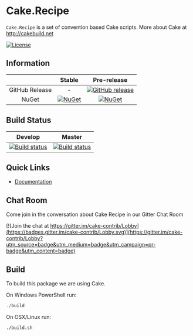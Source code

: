 # Cake.Recipe

`Cake.Recipe` is a set of convention based Cake scripts.
More about Cake at http://cakebuild.net

[![License](http://img.shields.io/:license-mit-blue.svg)](https://github.com/cake-contrib/Cake.Recipe/blob/develop/LICENSE)

## Information

| | Stable | Pre-release |
|:--:|:--:|:--:|
|GitHub Release|-|[![GitHub release](https://img.shields.io/github/release/anorisoft/Cake.Recipe.svg)](https://github.com/anorisoft/Cake.Recipe/releases/latest)|
|NuGet|[![NuGet](https://img.shields.io/nuget/v/Cake.Recipe.svg)](https://www.nuget.org/packages/Anori.Cake.Recipe)|[![NuGet](https://img.shields.io/nuget/vpre/Cake.Recipe.svg)](https://www.nuget.org/packages/Anori.Cake.Recipe)|

## Build Status

|Develop|Master|
|:--:|:--:|
|[![Build status](https://ci.appveyor.com/api/projects/status/github/anorisoft/cake-recipe?branch=Develop&svg=true)](https://ci.appveyor.com/project/anorisoft/cake-recipe/branch/develop)|[![Build status](https://ci.appveyor.com/api/projects/status/4k79ooagf4ofmvum/branch/develop?svg=true)](https://ci.appveyor.com/project/anorisoft/cake-recipe/branch/master)|


## Quick Links

- [Documentation](https://cake-contrib.github.io/Cake.Recipe)

## Chat Room

Come join in the conversation about Cake Recipe in our Gitter Chat Room

[![Join the chat at https://gitter.im/cake-contrib/Lobby](https://badges.gitter.im/cake-contrib/Lobby.svg)](https://gitter.im/cake-contrib/Lobby?utm_source=badge&utm_medium=badge&utm_campaign=pr-badge&utm_content=badge)

## Build

To build this package we are using Cake.

On Windows PowerShell run:

```powershell
./build
```

On OSX/Linux run:

```bash
./build.sh
```
